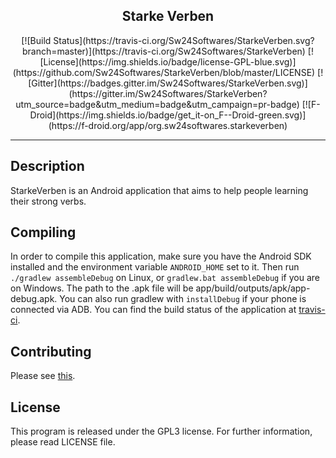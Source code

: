 <h2 align="center">Starke Verben</h2>
<div align="center">
[![Build Status](https://travis-ci.org/Sw24Softwares/StarkeVerben.svg?branch=master)](https://travis-ci.org/Sw24Softwares/StarkeVerben) [![License](https://img.shields.io/badge/license-GPL-blue.svg)](https://github.com/Sw24Softwares/StarkeVerben/blob/master/LICENSE) [![Gitter](https://badges.gitter.im/Sw24Softwares/StarkeVerben.svg)](https://gitter.im/Sw24Softwares/StarkeVerben?utm_source=badge&utm_medium=badge&utm_campaign=pr-badge) [![F-Droid](https://img.shields.io/badge/get_it-on_F--Droid-green.svg)](https://f-droid.org/app/org.sw24softwares.starkeverben)</div>

---

## Description
StarkeVerben is an Android application that aims to help people learning their strong verbs.

## Compiling
In order to compile this application, make sure you have the Android SDK installed and the environment variable `ANDROID_HOME` set to it. Then run `./gradlew assembleDebug` on Linux, or `gradlew.bat assembleDebug` if you are on Windows. The path to the .apk file will be app/build/outputs/apk/app-debug.apk. You can also run gradlew with `installDebug` if your phone is connected via ADB. You can find the build status of the application at [travis-ci](https://travis-ci.org).

## Contributing
Please see [this](https://github.com/Sw24Softwares/StarkeVerben/blob/master/CONTRIBUTING.md).

## License
This program is released under the GPL3 license. For further information, please read LICENSE file.
